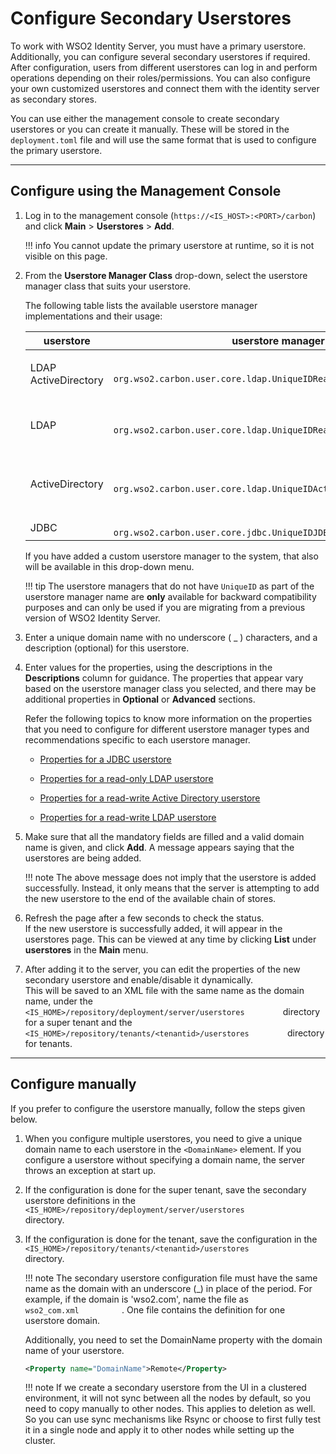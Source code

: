 # Configure Secondary Userstores

To work with WSO2 Identity Server, you must have a primary userstore.
Additionally, you can configure several secondary userstores if
required. After configuration, users from different userstores can log in
and perform operations depending on their roles/permissions. You can
also configure your own customized userstores and connect them with the identity server as secondary stores.

You can use either the management console to create secondary userstores or you can create it manually. These will be stored in the `deployment.toml` file and will use the same format that is used to configure the primary userstore.

---

## Configure using the Management Console

1.  Log in to the management console (`https://<IS_HOST>:<PORT>/carbon`) and click **Main** > **Userstores** > **Add**. 

    !!! info 
        You cannot update the primary userstore at runtime, so it is not
        visible on this page.

2.  From the **Userstore Manager Class** drop-down, select the userstore manager class that suits your userstore.
    
    <!-- ![add a secondary userstore]({{base_path}}/assets/img/deploy/add-secondary-user-store.png) -->

    The following table lists the available userstore manager
    implementations and their usage:

    <table>
    <colgroup>
    <col style={{ width: "10%" }} />
    <col style={{ width: "40%" }} />
    <col style={{ width: "48%" }} />
    </colgroup>
    <thead>
    <tr class="header">
    <th>userstore</th>
    <th>userstore manager class</th>
    <th>Description</th>
    </tr>
    </thead>
    <tbody>
    <tr class="odd">
    <td><p>LDAP ActiveDirectory</p></td>
    <td><code>               org.wso2.carbon.user.core.ldap.UniqueIDReadOnlyLDAPUserStoreManager              </code></td>
    <td>Used to do read-only operations for external LDAP or ActiveDirectory userstores</td>
    </tr>
    <tr class="even">
    <td>LDAP</td>
    <td><code>               org.wso2.carbon.user.core.ldap.UniqueIDReadWriteLDAPUserStoreManager              </code></td>
    <td>This is used for external LDAP userstores to do both read and write operations. This is the default primary userstore configuration in the <code>
    &lt;IS_HOME&gt;/repository/conf/deployment.toml</code> file for WSO2 Identity Server.</td>
    </tr>
    <tr class="odd">
    <td>ActiveDirectory</td>
    <td><code>               org.wso2.carbon.user.core.ldap.UniqueIDActiveDirectoryUserStoreManager              </code></td>
    <td>This is used to configure an Active Directory Domain Service (AD DS) or Active Directory Lightweight Directory Service (AD LDS). This can be used only for read/write operations. If you need to use AD as read-only, you must use <code>               org.wso2.carbon.user.core.ldap.UniqueIDReadOnlyLDAPUserStoreManager.              </code></td>
    </tr>
    <tr class="even">
    <td>JDBC</td>
    <td><code>               org.wso2.carbon.user.core.jdbc.UniqueIDJDBCUserStoreManager              </code></td>
    <td>Used for JDBC userstores</td>
    </tr>
    </tbody>
    </table>

    If you have added a custom userstore manager to the system, that also will be available in this drop-down menu.

    !!! tip
        The userstore managers that do not have `UniqueID` as part of the userstore manager name are **only** available for backward compatibility purposes and can only be used if you are migrating from a previous version of WSO2 Identity Server. 

3.  Enter a unique domain name with no underscore ( \_ ) characters, and a
    description (optional) for this userstore.
4.  Enter values for the properties, using the descriptions in the
    **Descriptions** column for guidance. The properties that appear vary
    based on the userstore manager class you selected, and there may be
    additional properties in **Optional** or **Advanced** sections. 

    Refer the following topics to know more information on the
    properties that you need to configure for different userstore manager types and recommendations specific to
    each userstore manager.  
      
    -   [Properties for a JDBC userstore]({{base_path}}/deploy/configure-a-jdbc-user-store#properties-used-in-jdbc-user-store-manager)

    -   [Properties for a read-only LDAP userstore]({{base_path}}/deploy/configure-a-read-only-ldap-user-store#properties-used-in-read-only-ldap-user-store-manager)

    -   [Properties for a read-write Active Directory userstore]({{base_path}}/deploy/configure-a-read-write-active-directory-user-store#properties-used-in-read-write-active-directory-userstore-manager)
        
    -   [Properties for a read-write LDAP userstore]({{base_path}}/deploy/configure-a-read-write-ldap-user-store#properties-used-in-read-write-ldap-user-store-manager)

5.  Make sure that all the mandatory fields are filled and a valid
    domain name is given, and click **Add**. A message appears saying
    that the userstores are being added.  
    <!-- ![configure-userstores]({{base_path}}/assets/img/deploy/configure-userstores.png) -->

    !!! note
        The above message does not imply that the userstore is added
        successfully. Instead, it only means that the server is attempting to add
        the new userstore to the end of the available chain of stores.
    

6.  Refresh the page after a few seconds to check the status.  
    If the new userstore is successfully added, it will appear in the
    userstores page. This can be viewed at any time by clicking
    **List** under **userstores** in the **Main** menu.  
      
7.  After adding it to the server, you can edit the properties of the new
    secondary userstore and enable/disable it dynamically.  
    This will be saved to an XML file with the same name as the domain
    name, under the
    `          <IS_HOME>/repository/deployment/server/userstores         `
    directory for a super tenant and the
    `          <IS_HOME>/repository/tenants/<tenantid>/userstores         `
    directory for tenants.

---

## Configure manually

If you prefer to configure the userstore manually, follow the steps given below.

1.  When you configure multiple userstores, you need to give a unique
    domain name to each userstore in the `<DomainName>` element. If you
    configure a userstore without specifying a domain name, the server
    throws an exception at start up.

2.  If the configuration is done for the super tenant, save the
    secondary userstore definitions in the
    `           <IS_HOME>/repository/deployment/server/userstores`      
    directory.

3.  If the configuration is done for the tenant, save the configuration
    in the
    `           <IS_HOME>/repository/tenants/<tenantid>/userstores          `
    directory.

    !!! note
        The secondary userstore configuration file must have the same name
        as the domain with an underscore (_) in place of the period. For
        example, if the domain is 'wso2.com', name the file as
        `           wso2_com.xml          ` . One file contains the
        definition for one userstore domain.
    
    Additionally, you need to set the DomainName property with the domain name of your
    userstore.

    ``` xml
    <Property name="DomainName">Remote</Property>
    ```

    !!! note
        If we create a secondary userstore from the UI in a clustered
        environment, it will not sync between all the nodes by default, so
        you need to copy manually to other nodes. This applies to deletion as well. So you can use sync mechanisms like Rsync or
        choose to first fully test it in a single node and apply it to other nodes while setting up the cluster.  
    

      
      
